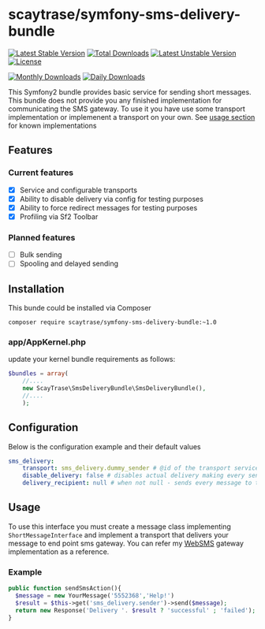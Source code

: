 
# scaytrase/symfony-sms-delivery-bundle
[![Latest Stable Version](https://poser.pugx.org/scaytrase/symfony-sms-interface/v/stable.svg)](https://packagist.org/packages/scaytrase/symfony-sms-interface) [![Total Downloads](https://poser.pugx.org/scaytrase/symfony-sms-interface/downloads.svg)](https://packagist.org/packages/scaytrase/symfony-sms-interface) [![Latest Unstable Version](https://poser.pugx.org/scaytrase/symfony-sms-interface/v/unstable.svg)](https://packagist.org/packages/scaytrase/symfony-sms-interface) [![License](https://poser.pugx.org/scaytrase/symfony-sms-interface/license.svg)](https://packagist.org/packages/scaytrase/symfony-sms-interface)

[![Monthly Downloads](https://poser.pugx.org/scaytrase/symfony-sms-interface/d/monthly.png)](https://packagist.org/packages/scaytrase/symfony-sms-interface)
[![Daily Downloads](https://poser.pugx.org/scaytrase/symfony-sms-interface/d/daily.png)](https://packagist.org/packages/scaytrase/symfony-sms-interface)

This Symfony2 bundle provides basic service for sending short messages. This bundle does not provide you any finished implementation for communicating the SMS gateway. To use it you have use some transport implementation or implemenent a transport on your own. See [usage section](#Usage) for known implementations

## Features

### Current features

- [x] Service and configurable transports
- [x] Ability to disable delivery via config for testing purposes
- [x] Ability to force redirect messages for testing purposes
- [x] Profiling via Sf2 Toolbar
 
### Planned features

- [ ] Bulk sending
- [ ] Spooling and delayed sending

## Installation

This bunde could be installed via Composer

```
composer require scaytrase/symfony-sms-delivery-bundle:~1.0
```

### app/AppKernel.php

update your kernel bundle requirements as follows:

```php 
$bundles = array(
    //....
    new ScayTrase\SmsDeliveryBundle\SmsDeliveryBundle(),
    //....
    );
```

## Configuration

Below is the configuration example and their default values

```yaml
sms_delivery:
    transport: sms_delivery.dummy_sender # @id of the transport service 
    disable_delivery: false # disables actual delivery making every send return successful result. use profiler to get message details
    delivery_recipient: null # when not null - sends every message to the specified recipient, ignoring actual recipient of the message.
```

## Usage

To use this interface you must create a message class implementing  ``ShortMessageInterface`` and implement a transport that delivers your message to end point sms gateway. You can refer my [WebSMS](https://github.com/scaytrase/symfony-websms-bundle) gateway implementation as a reference.
 
 
### Example

```php 
public function sendSmsAction(){
  $message = new YourMessage('5552368','Help!')
  $result = $this->get('sms_delivery.sender')->send($message);
  return new Response('Delivery '. $result ? 'successful' ; 'failed');
}
```
